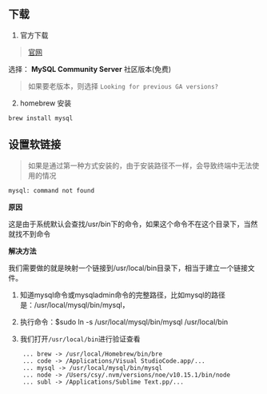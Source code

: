 ## 下载

1. 官方下载

> [官网](https://www.mysql.com/downloads/)

选择： **MySQL Community Server** 社区版本(免费)

> 如果要老版本，则选择 `Looking for previous GA versions?`

2. homebrew 安装

`brew install mysql`


## 设置软链接

> 如果是通过第一种方式安装的，由于安装路径不一样，会导致终端中无法使用的情况

``` bash
mysql: command not found
```

**原因**

这是由于系统默认会查找/usr/bin下的命令，如果这个命令不在这个目录下，当然就找不到命令

**解决方法**

我们需要做的就是映射一个链接到/usr/local/bin目录下，相当于建立一个链接文件。
1. 知道mysql命令或mysqladmin命令的完整路径，比如mysql的路径是：/usr/local/mysql/bin/mysql，

2. 执行命令：$sudo ln -s /usr/local/mysql/bin/mysql /usr/local/bin

3. 我们打开`/usr/local/bin`进行验证查看

``` shell
    ... brew -> /usr/local/Homebrew/bin/bre
    ... code -> /Applications/Visual StudioCode.app/...
    ... mysql -> /usr/local/mysql/bin/mysql
    ... node -> /Users/csy/.nvm/versions/noe/v10.15.1/bin/node
    ... subl -> /Applications/Sublime Text.pp/...
```
